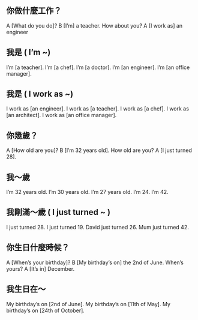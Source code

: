 ## 你做什麼工作？

A [What do you do]?
B [I’m] a teacher. How about you?
A [I work as] an engineer

## 我是 ( I’m ~)

I’m [a teacher].
I’m [a chef].
I’m [a doctor].
I’m [an engineer].
I’m [an office manager].

## 我是 ( I work as ~)

I work as [an engineer].
I work as [a teacher].
I work as [a chef].
I work as [an architect].
I work as [an office manager].

## 你幾歲？

A [How old are you]?
B [I’m 32 years old]. How old are you?
A [I just turned 28].

## 我～歲

I’m 32 years old.
I’m 30 years old.
I’m 27 years old.
I’m 24.
I’m 42.

## 我剛滿～歲 ( I just turned ~ )

I just turned 28.
I just turned 19.
David just turned 26.
Mum just turned 42.

## 你生日什麼時候？

A [When’s your birthday]?
B [My birthday’s on] the 2nd of June. When’s yours?
A [It’s in] December.

## 我生日在～

My birthday’s on [2nd of June].
My birthday’s on [11th of May].
My birthday’s on [24th of October].
